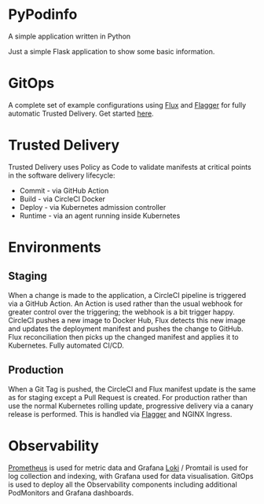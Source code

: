 # PyPodinfo
A simple application written in Python

Just a simple Flask application to show some basic information.

# GitOps
A complete set of example configurations using [Flux](https://fluxcd.io/) and
[Flagger](https://flagger.app/) for fully automatic Trusted Delivery.
Get started [here](/gitops).

# Trusted Delivery
Trusted Delivery uses Policy as Code to validate manifests at critical points in the software
delivery lifecycle:

* Commit - via GitHub Action
* Build - via CircleCI Docker
* Deploy - via Kubernetes admission controller
* Runtime - via an agent running inside Kubernetes

# Environments

## Staging
When a change is made to the application, a CircleCI pipeline is triggered via a GitHub Action.
An Action is used rather than the usual webhook for greater control over the triggering; the
webhook is a bit trigger happy. CircleCI pushes a new image to Docker Hub, Flux detects this new
image and updates the deployment manifest and pushes the change to GitHub. Flux reconciliation
then picks up the changed manifest and applies it to Kubernetes. Fully automated CI/CD.

## Production
When a Git Tag is pushed, the CircleCI and Flux manifest update is the same as for staging except a Pull Request is created. For production rather than use the normal Kubernetes rolling update, progressive delivery via
a canary release is performed. This is handled via [Flagger](https://flagger.app/) and NGINX Ingress.

# Observability
[Prometheus](https://prometheus.io/) is used for metric data and
Grafana [Loki](https://grafana.com/oss/loki) / Promtail is used for log collection and indexing, with
Grafana used for data visualisation. GitOps is used to deploy all the Observability components including additional
PodMonitors and Grafana dashboards.

